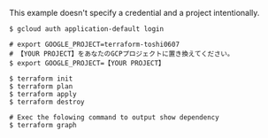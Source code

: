 This example doesn't specify a credential and a project intentionally.

```shell
$ gcloud auth application-default login

# export GOOGLE_PROJECT=terraform-toshi0607
# 【YOUR PROJECT】をあなたのGCPプロジェクトに置き換えてください。
$ export GOOGLE_PROJECT=【YOUR PROJECT】

$ terraform init
$ terraform plan
$ terraform apply
$ terraform destroy

# Exec the folowing command to output show dependency
$ terraform graph
```
